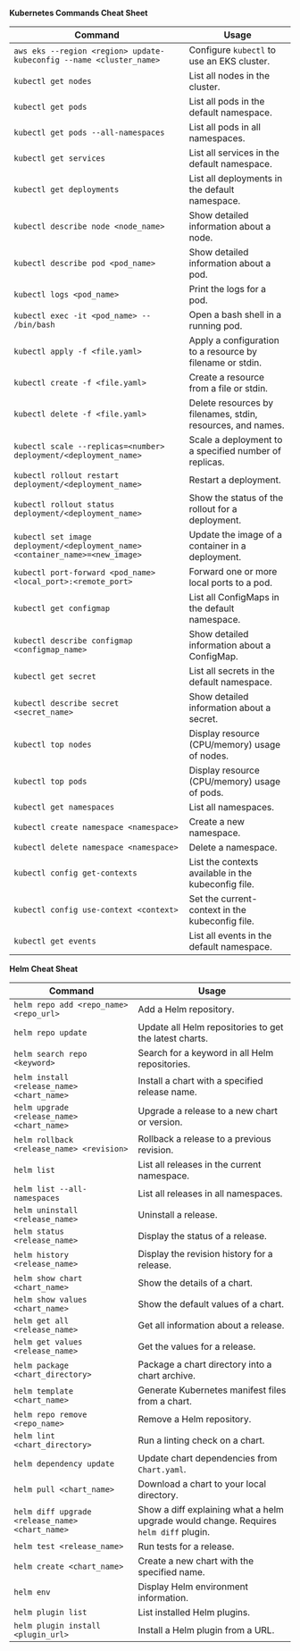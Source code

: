 **Kubernetes Commands Cheat Sheet**

| **Command** | **Usage** |
|-------------|------------|
| `aws eks --region <region> update-kubeconfig --name <cluster_name>` | Configure `kubectl` to use an EKS cluster. |
| `kubectl get nodes` | List all nodes in the cluster. |
| `kubectl get pods` | List all pods in the default namespace. |
| `kubectl get pods --all-namespaces` | List all pods in all namespaces. |
| `kubectl get services` | List all services in the default namespace. |
| `kubectl get deployments` | List all deployments in the default namespace. |
| `kubectl describe node <node_name>` | Show detailed information about a node. |
| `kubectl describe pod <pod_name>` | Show detailed information about a pod. |
| `kubectl logs <pod_name>` | Print the logs for a pod. |
| `kubectl exec -it <pod_name> -- /bin/bash` | Open a bash shell in a running pod. |
| `kubectl apply -f <file.yaml>` | Apply a configuration to a resource by filename or stdin. |
| `kubectl create -f <file.yaml>` | Create a resource from a file or stdin. |
| `kubectl delete -f <file.yaml>` | Delete resources by filenames, stdin, resources, and names. |
| `kubectl scale --replicas=<number> deployment/<deployment_name>` | Scale a deployment to a specified number of replicas. |
| `kubectl rollout restart deployment/<deployment_name>` | Restart a deployment. |
| `kubectl rollout status deployment/<deployment_name>` | Show the status of the rollout for a deployment. |
| `kubectl set image deployment/<deployment_name> <container_name>=<new_image>` | Update the image of a container in a deployment. |
| `kubectl port-forward <pod_name> <local_port>:<remote_port>` | Forward one or more local ports to a pod. |
| `kubectl get configmap` | List all ConfigMaps in the default namespace. |
| `kubectl describe configmap <configmap_name>` | Show detailed information about a ConfigMap. |
| `kubectl get secret` | List all secrets in the default namespace. |
| `kubectl describe secret <secret_name>` | Show detailed information about a secret. |
| `kubectl top nodes` | Display resource (CPU/memory) usage of nodes. |
| `kubectl top pods` | Display resource (CPU/memory) usage of pods. |
| `kubectl get namespaces` | List all namespaces. |
| `kubectl create namespace <namespace>` | Create a new namespace. |
| `kubectl delete namespace <namespace>` | Delete a namespace. |
| `kubectl config get-contexts` | List the contexts available in the kubeconfig file. |
| `kubectl config use-context <context>` | Set the current-context in the kubeconfig file. |
| `kubectl get events` | List all events in the default namespace. |


**Helm Cheat Sheat**

| **Command** | **Usage** |
|-------------|-----------|
| `helm repo add <repo_name> <repo_url>` | Add a Helm repository. |
| `helm repo update` | Update all Helm repositories to get the latest charts. |
| `helm search repo <keyword>` | Search for a keyword in all Helm repositories. |
| `helm install <release_name> <chart_name>` | Install a chart with a specified release name. |
| `helm upgrade <release_name> <chart_name>` | Upgrade a release to a new chart or version. |
| `helm rollback <release_name> <revision>` | Rollback a release to a previous revision. |
| `helm list` | List all releases in the current namespace. |
| `helm list --all-namespaces` | List all releases in all namespaces. |
| `helm uninstall <release_name>` | Uninstall a release. |
| `helm status <release_name>` | Display the status of a release. |
| `helm history <release_name>` | Display the revision history for a release. |
| `helm show chart <chart_name>` | Show the details of a chart. |
| `helm show values <chart_name>` | Show the default values of a chart. |
| `helm get all <release_name>` | Get all information about a release. |
| `helm get values <release_name>` | Get the values for a release. |
| `helm package <chart_directory>` | Package a chart directory into a chart archive. |
| `helm template <chart_name>` | Generate Kubernetes manifest files from a chart. |
| `helm repo remove <repo_name>` | Remove a Helm repository. |
| `helm lint <chart_directory>` | Run a linting check on a chart. |
| `helm dependency update` | Update chart dependencies from `Chart.yaml`. |
| `helm pull <chart_name>` | Download a chart to your local directory. |
| `helm diff upgrade <release_name> <chart_name>` | Show a diff explaining what a helm upgrade would change. Requires `helm diff` plugin. |
| `helm test <release_name>` | Run tests for a release. |
| `helm create <chart_name>` | Create a new chart with the specified name. |
| `helm env` | Display Helm environment information. |
| `helm plugin list` | List installed Helm plugins. |
| `helm plugin install <plugin_url>` | Install a Helm plugin from a URL. |


